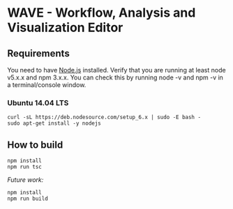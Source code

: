 # WAVE - Workflow, Analysis and Visualization Editor

## Requirements
You need to have [Node.js](https://nodejs.org) installed.
Verify that you are running at least node v5.x.x and npm 3.x.x.
You can check this by running node -v and npm -v in a terminal/console window.

### Ubuntu 14.04 LTS
```
curl -sL https://deb.nodesource.com/setup_6.x | sudo -E bash -
sudo apt-get install -y nodejs
```

## How to build
```
npm install
npm run tsc
```

*Future work:*
```
npm install
npm run build
```
